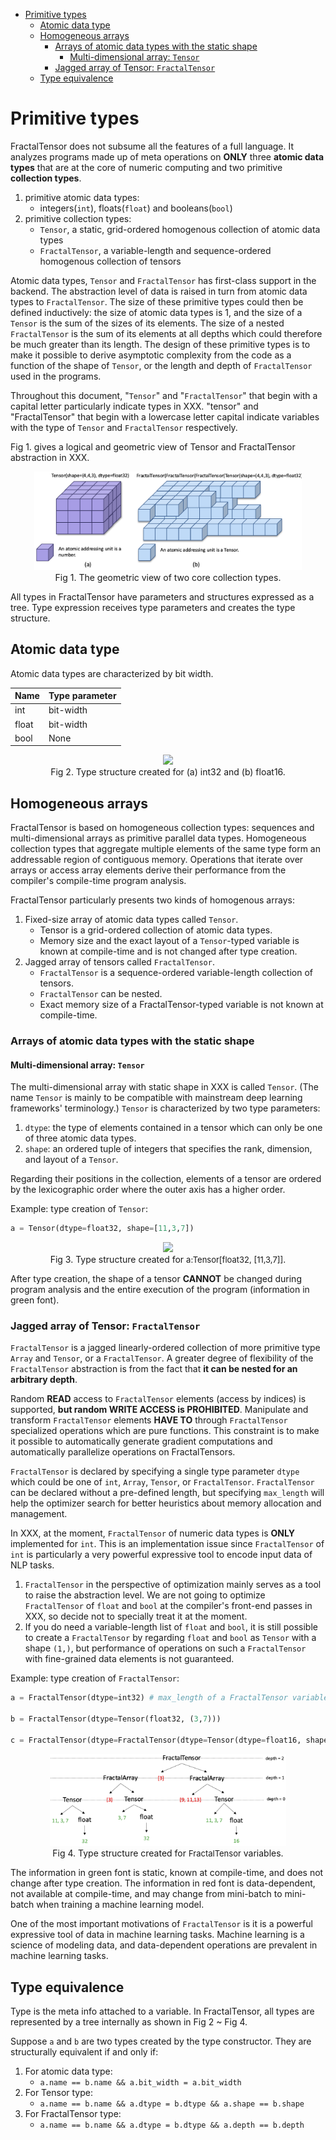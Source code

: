 <!-- vscode-markdown-toc -->

- [Primitive types](#primitive-types)
  - [Atomic data type](#atomic-data-type)
  - [Homogeneous arrays](#homogeneous-arrays)
    - [Arrays of atomic data types with the static shape](#arrays-of-atomic-data-types-with-the-static-shape)
      - [Multi-dimensional array: `Tensor`](#multi-dimensional-array-tensor)
    - [Jagged array of Tensor: `FractalTensor`](#jagged-array-of-tensor-fractaltensor)
  - [Type equivalence](#type-equivalence)

# Primitive types

FractalTensor does not subsume all the features of a full language. It analyzes programs made up of meta operations on **ONLY** three **atomic data types** that are at the core of numeric computing and two primitive **collection types**.

1. primitive atomic data types:
   - integers(`int`), floats(`float`) and booleans(`bool`)
2. primitive collection types:
   - `Tensor`, a static, grid-ordered homogenous collection of atomic data types
   - `FractalTensor`, a variable-length and sequence-ordered homogenous collection of tensors

Atomic data types, `Tensor` and `FractalTensor` has first-class support in the backend. The abstraction level of data is raised in turn from atomic data types to `FractalTensor`. The size of these primitive types could then be defined inductively: the size of atomic data types is 1, and the size of a `Tensor` is the sum of the sizes of its elements. The size of a nested `FractalTensor` is the sum of its elements at all depths which could therefore be much greater than its length. The design of these primitive types is to make it possible to derive asymptotic complexity from the code as a function of the shape of `Tensor`, or the length and depth of `FractalTensor` used in the programs.

Throughout this document, "`Tensor`" and "`FractalTensor`" that begin with a capital letter particularly indicate types in XXX. "tensor" and "FractalTensor" that begin with a lowercase letter capital indicate variables with the type of `Tensor` and `FractalTensor` respectively.

Fig 1. gives a logical and geometric view of Tensor and FractalTensor abstraction in XXX.

<p align="center">
<img src="images/data_types.png" width=85%><br>
Fig 1. The geometric view of two core collection types.
</p>

All types in FractalTensor have parameters and structures expressed as a tree. Type expression receives type parameters and creates the type structure.

## Atomic data type

Atomic data types are characterized by bit width.

| Name  | Type parameter |
| ----- | -------------- |
| int   | bit-width      |
| float | bit-width      |
| bool  | None           |

<p align="center">
<img src="images/primitive_type.png" width="25%"><br>
Fig 2. Type structure created for (a) int32 and (b) float16.
</p>

## Homogeneous arrays

FractalTensor is based on homogeneous collection types: sequences and multi-dimensional arrays as primitive parallel data types. Homogeneous collection types that aggregate multiple elements of the same type form an addressable region of contiguous memory. Operations that iterate over arrays or access array elements derive their performance from the compiler's compile-time program analysis.

FractalTensor particularly presents two kinds of homogenous arrays:

1. Fixed-size array of atomic data types called `Tensor`.
   - Tensor is a grid-ordered collection of atomic data types.
   - Memory size and the exact layout of a `Tensor`-typed variable is known at compile-time and is not changed after type creation.
2. Jagged array of tensors called `FractalTensor`.
   - `FractalTensor` is a sequence-ordered variable-length collection of tensors.
   - `FractalTensor` can be nested.
   - Exact memory size of a FractalTensor-typed variable is not known at compile-time.

### Arrays of atomic data types with the static shape

#### Multi-dimensional array: `Tensor`

The multi-dimensional array with static shape in XXX is called `Tensor`. (The name `Tensor` is mainly to be compatible with mainstream deep learning frameworks' terminology.) `Tensor` is characterized by two type parameters:

1. `dtype`: the type of elements contained in a tensor which can only be one of three atomic data types.
1. `shape`: an ordered tuple of integers that specifies the rank, dimension, and layout of a `Tensor`.

Regarding their positions in the collection, elements of a tensor are ordered by the lexicographic order where the outer axis has a higher order.

Example: type creation of `Tensor`:

```python
a = Tensor(dtype=float32, shape=[11,3,7])
```

<p align="center">
<img src="images/type_expression_tensor.png" width="15%"><br>
Fig 3. Type structure created for <font size=2>a:Tensor[float32, [11,3,7]]</font>.
</p>

After type creation, the shape of a tensor **CANNOT** be changed during program analysis and the entire execution of the program (information in green font).

### Jagged array of Tensor: `FractalTensor`

`FractalTensor` is a jagged linearly-ordered collection of more primitive type `Array` and `Tensor`, or a `FractalTensor`. A greater degree of flexibility of the `FractalTensor` abstraction is from the fact that **it can be nested for an arbitrary depth**.

Random **READ** access to `FractalTensor` elements (access by indices) is supported, **but random WRITE ACCESS is PROHIBITED**. Manipulate and transform `FractalTensor` elements **HAVE TO** through `FractalTensor` specialized operations which are pure functions. This constraint is to make it possible to automatically generate gradient computations and automatically parallelize operations on FractalTensors.

`FractalTensor` is declared by specifying a single type parameter `dtype` which could be one of `int`, `Array`, `Tensor`, or `FractalTensor`. `FractalTensor` can be declared without a pre-defined length, but specifying `max_length` will help the optimizer search for better heuristics about memory allocation and management.

In XXX, at the moment, `FractalTensor` of numeric data types is **ONLY** implemented for `int`. This is an implementation issue since `FractalTensor` of `int` is particularly a very powerful expressive tool to encode input data of NLP tasks.

1. `FractalTensor` in the perspective of optimization mainly serves as a tool to raise the abstraction level. We are not going to optimize `FractalTensor` of `float` and `bool` at the compiler's front-end passes in XXX, so decide not to specially treat it at the moment.
1. If you do need a variable-length list of `float` and `bool`, it is still possible to create a `FractalTensor` by regarding `float` and `bool` as `Tensor` with a shape `(1,)`, but performance of operations on such a `FractalTensor` with fine-grained data elements is not guaranteed.

Example: type creation of `FractalTensor`:

```python
a = FractalTensor(dtype=int32) # max_length of a FractalTensor variable is None by default

b = FractalTensor(dtype=Tensor(float32, (3,7)))

c = FractalTensor(dtype=FractalTensor(dtype=Tensor(dtype=float16, shape=(11,3,7))))
```

<p align="center">
<img src="images/type_expression_FractalTensor.png" width="75%"><br>
Fig 4. Type structure created for <font size=2>FractalTensor</font> variables.
</p>

The information in green font is static, known at compile-time, and does not change after type creation. The information in red font is data-dependent, not available at compile-time, and may change from mini-batch to mini-batch when training a machine learning model.

One of the most important motivations of `FractalTensor` is it is a powerful expressive tool of data in machine learning tasks. Machine learning is a science of modeling data, and data-dependent operations are prevalent in machine learning tasks.

## Type equivalence

Type is the meta info attached to a variable. In FractalTensor, all types are represented by a tree internally as shown in Fig 2 ~ Fig 4.

Suppose `a` and `b` are two types created by the type constructor. They are structurally equivalent if and only if:

1. For atomic data type:
   - `a.name == b.name && a.bit_width = a.bit_width`
1. For Tensor type:
   - `a.name == b.name && a.dtype = b.dtype && a.shape == b.shape`
1. For FractalTensor type:
   - `a.name == b.name && a.dtype = b.dtype && a.depth == b.depth`
